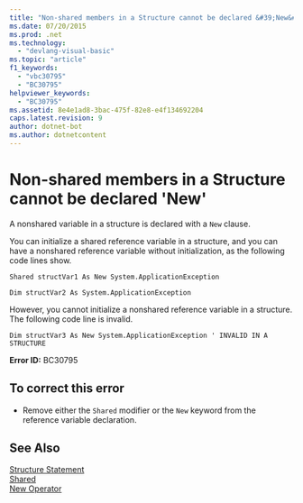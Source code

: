 ```yaml
---
title: "Non-shared members in a Structure cannot be declared &#39;New&#39;"
ms.date: 07/20/2015
ms.prod: .net
ms.technology: 
  - "devlang-visual-basic"
ms.topic: "article"
f1_keywords: 
  - "vbc30795"
  - "BC30795"
helpviewer_keywords: 
  - "BC30795"
ms.assetid: 8e4e1ad8-3bac-475f-82e8-e4f134692204
caps.latest.revision: 9
author: dotnet-bot
ms.author: dotnetcontent
---
```

# Non-shared members in a Structure cannot be declared &#39;New&#39;
A nonshared variable in a structure is declared with a `New` clause.  
  
 You can initialize a shared reference variable in a structure, and you can have a nonshared reference variable without initialization, as the following code lines show.  
  
 `Shared structVar1 As New System.ApplicationException`  
  
 `Dim structVar2 As System.ApplicationException`  
  
 However, you cannot initialize a nonshared reference variable in a structure. The following code line is invalid.  
  
 `Dim structVar3 As New System.ApplicationException ' INVALID IN A STRUCTURE`  
  
 **Error ID:** BC30795  
  
## To correct this error  
  
-   Remove either the `Shared` modifier or the `New` keyword from the reference variable declaration.  
  
## See Also  
 [Structure Statement](../../visual-basic/language-reference/statements/structure-statement.md)  
 [Shared](../../visual-basic/language-reference/modifiers/shared.md)  
 [New Operator](../../visual-basic/language-reference/operators/new-operator.md)
